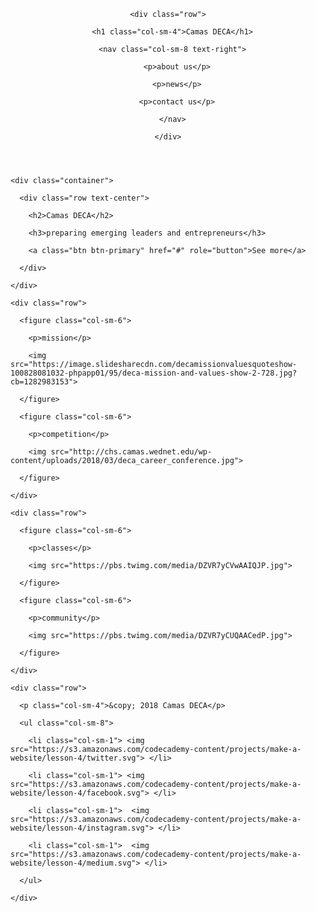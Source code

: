 <!DOCTYPE html>

<html>

<head>

  <title>Camas DECA</title>

  <meta charset="utf-8"/>

  <link rel="stylesheet" href="https://maxcdn.bootstrapcdn.com/bootstrap/3.3.6/css/bootstrap.min.css" integrity="sha384-1q8mTJOASx8j1Au+a5WDVnPi2lkFfwwEAa8hDDdjZlpLegxhjVME1fgjWPGmkzs7" crossorigin="anonymous">

  <link href='https://fonts.googleapis.com/css?family=Roboto:300,400,700' rel='stylesheet' type='text/css'>

  <link rel="stylesheet" type="text/css" href="main.css">

</head>

<body>

  <header class="container">

    <div class="row">

      <h1 class="col-sm-4">Camas DECA</h1>

      <nav class="col-sm-8 text-right">

        <p>about us</p>

        <p>news</p>

        <p>contact us</p>

      </nav>

    </div>

  </header>

  <section class="jumbotron">

    <div class="container">

      <div class="row text-center">

        <h2>Camas DECA</h2>

        <h3>preparing emerging leaders and entrepreneurs</h3>

        <a class="btn btn-primary" href="#" role="button">See more</a>

      </div>

    </div>

  </section>

  <section class="container">

    <div class="row">

      <figure class="col-sm-6">

        <p>mission</p>

        <img src="https://image.slidesharecdn.com/decamissionvaluesquoteshow-100828081032-phpapp01/95/deca-mission-and-values-show-2-728.jpg?cb=1282983153">

      </figure>

      <figure class="col-sm-6">

        <p>competition</p>

        <img src="http://chs.camas.wednet.edu/wp-content/uploads/2018/03/deca_career_conference.jpg">

      </figure>

    </div>

    <div class="row">

      <figure class="col-sm-6">

        <p>classes</p>

        <img src="https://pbs.twimg.com/media/DZVR7yCVwAAIQJP.jpg">

      </figure>

      <figure class="col-sm-6">

        <p>community</p>

        <img src="https://pbs.twimg.com/media/DZVR7yCUQAACedP.jpg">

      </figure>

    </div>

              

  </section>

  <footer class="container">

    <div class="row">

      <p class="col-sm-4">&copy; 2018 Camas DECA</p>

      <ul class="col-sm-8">

        <li class="col-sm-1"> <img src="https://s3.amazonaws.com/codecademy-content/projects/make-a-website/lesson-4/twitter.svg"> </li>

        <li class="col-sm-1"> <img src="https://s3.amazonaws.com/codecademy-content/projects/make-a-website/lesson-4/facebook.svg"> </li>

        <li class="col-sm-1">  <img src="https://s3.amazonaws.com/codecademy-content/projects/make-a-website/lesson-4/instagram.svg"> </li>

        <li class="col-sm-1">  <img src="https://s3.amazonaws.com/codecademy-content/projects/make-a-website/lesson-4/medium.svg"> </li>

      </ul>

    </div>

  </footer>

  







</body>

</html>
